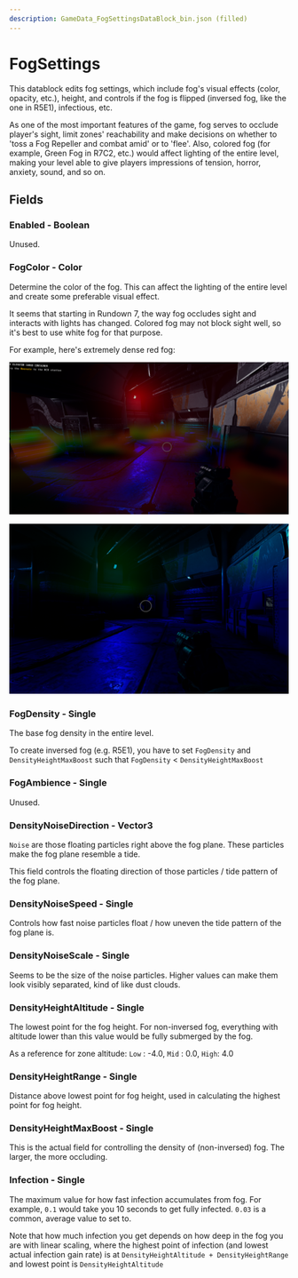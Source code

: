 ```yaml
---
description: GameData_FogSettingsDataBlock_bin.json (filled)
---
```


# FogSettings

This datablock edits fog settings, which include fog's visual effects (color, opacity, etc.), height, and controls if the fog is flipped (inversed fog, like the one in R5E1), infectious, etc.

As one of the most important features of the game, fog serves to occlude player's sight, limit zones' reachability and make decisions on whether to 'toss a Fog Repeller and combat amid' or to 'flee'. Also, colored fog (for example, Green Fog in R7C2, etc.) would affect lighting of the entire level, making your level able to give players impressions of tension, horror, anxiety, sound, and so on.

## Fields

### Enabled - Boolean

Unused.

### FogColor - Color

Determine the color of the fog. This can affect the lighting of the entire level and create some preferable visual effect.

It seems that starting in Rundown 7, the way fog occludes sight and interacts with lights has changed. Colored fog may not block sight well, so it's best to use white fog for that purpose.

For example, here's extremely dense red fog:

![Extremely dense red fog, looking from above fog](<../../../.gitbook/assets/image (18).png>)

![Extremely dense red fog, looking from below fog](<../../../.gitbook/assets/image (3).png>)

### FogDensity - Single

The base fog density in the entire level.

To create inversed fog (e.g. R5E1), you have to set `FogDensity` and `DensityHeightMaxBoost` such that `FogDensity` < `DensityHeightMaxBoost`

### FogAmbience - Single

Unused.

### DensityNoiseDirection - Vector3

`Noise` are those floating particles right above the fog plane. These particles make the fog plane resemble a tide.&#x20;

This field controls the floating direction of those particles / tide pattern of the fog plane.

### DensityNoiseSpeed - Single

Controls how fast noise particles float / how uneven the tide pattern of the fog plane is.

### DensityNoiseScale - Single

Seems to be the size of the noise particles. Higher values can make them look visibly separated, kind of like dust clouds.&#x20;

### DensityHeightAltitude - Single

The lowest point for the fog height. For non-inversed fog, everything with altitude lower than this value would be fully submerged by the fog.&#x20;

As a reference for zone altitude: `Low` : -4.0, `Mid` : 0.0, `High`: 4.0

### DensityHeightRange - Single

Distance above lowest point for fog height, used in calculating the highest point for fog height.

### DensityHeightMaxBoost - Single

This is the actual field for controlling the density of (non-inversed) fog. The larger, the more occluding.

### Infection - Single

The maximum value for how fast infection accumulates from fog. For example, `0.1` would take you 10 seconds to get fully infected. `0.03` is a common, average value to set to.&#x20;

Note that how much infection you get depends on how deep in the fog you are with linear scaling, where the highest point of infection (and lowest actual infection gain rate) is at `DensityHeightAltitude + DensityHeightRange` and lowest point is `DensityHeightAltitude`
